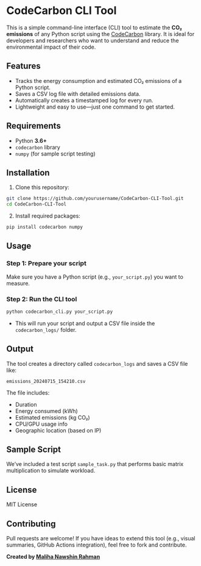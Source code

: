 # CodeCarbon CLI Tool

This is a simple command-line interface (CLI) tool to estimate the **CO₂ emissions** of any Python script using the [CodeCarbon](https://mlco2.github.io/codecarbon/) library. It is ideal for developers and researchers who want to understand and reduce the environmental impact of their code.

## Features

- Tracks the energy consumption and estimated CO₂ emissions of a Python script.
- Saves a CSV log file with detailed emissions data.
- Automatically creates a timestamped log for every run.
- Lightweight and easy to use—just one command to get started.

## Requirements

- Python **3.6+**
- `codecarbon` library
- `numpy` (for sample script testing)

## Installation

1. Clone this repository:

```bash
git clone https://github.com/yourusername/CodeCarbon-CLI-Tool.git
cd CodeCarbon-CLI-Tool
````

2. Install required packages:

```bash
pip install codecarbon numpy
```

## Usage

### Step 1: Prepare your script

Make sure you have a Python script (e.g., `your_script.py`) you want to measure.

### Step 2: Run the CLI tool

```bash
python codecarbon_cli.py your_script.py
```
* This will run your script and output a CSV file inside the `codecarbon_logs/` folder.

## Output

The tool creates a directory called `codecarbon_logs` and saves a CSV file like:

```
emissions_20240715_154210.csv
```

The file includes:

* Duration
* Energy consumed (kWh)
* Estimated emissions (kg CO₂)
* CPU/GPU usage info
* Geographic location (based on IP)

## Sample Script

We’ve included a test script `sample_task.py` that performs basic matrix multiplication to simulate workload.

## License

MIT License

## Contributing

Pull requests are welcome! If you have ideas to extend this tool (e.g., visual summaries, GitHub Actions integration), feel free to fork and contribute.

**Created by [Maliha Nawshin Rahman](https://www.linkedin.com/in/your-profile)**
